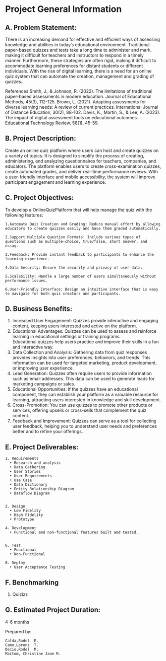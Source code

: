 # Project General Information
               
## A. Problem Statement:
There is an increasing demand for effective and efficient ways of assessing knowledge and abilities in today’s educational environment. Traditional paper-based quizzes and tests take a long time to administer and mark, making it difficult for teachers and instructors to respond in a timely manner. Furthermore, these strategies are often rigid, making it difficult to accommodate learning preferences for distant students or different individuals. With the rise of digital learning, there is a need for an online quiz system that can automate the creation, management and grading of quizzes..


References Smith, J., & Johnson, R. (2022). The limitations of traditional paper-based assessments in modern education. Journal of Educational Methods, 45(3), 112-125. Brown, L. (2021). Adapting assessments for diverse learning needs: A review of current practices. International Journal of Distance Education, 30(2), 88-102. Davis, K., Martin, S., & Lee, A. (2023). The impact of digital assessment tools on educational outcomes. Educational Technology Review, 58(1), 45-59.


## B. Project Description:
Create an online quiz platform where users can host and create quizzes on a variety of topics. It is designed to simplify the process of creating, administering, and analyzing questionnaires for teachers, companies, and educators. The platform enables users to create cross-examination quizzes, create automated grades, and deliver real-time performance reviews. With a user-friendly interface and mobile accessibility, the system will improve participant engagement and learning experience.


## C. Project Objectives:

To develop a OnlineQuizPlatform  that will help manage the quiz with the following features:

    1.Automate Quiz Creation and Grading: Reduce manual effort by allowing educators to create quizzes easily and have them graded automatically.

    2.Support Multiple Question Formats: Include various types of questions such as multiple-choice, true/false, short answer, and essay.

    3.Feedback: Provide instant feedback to participants to enhance the learning experience.

    4.Data Security: Ensure the security and privacy of user data.

    5.Scalability: Handle a large number of users simultaneously without performance issues.

    6.User-Friendly Interface: Design an intuitive interface that is easy to navigate for both quiz creators and participants.

## D. Business Benefits:

  1. Increased User Engagement:  Quizzes provide interactive and engaging content, keeping users interested and active on the platform.
  2. Educational Advantages: Quizzes can be used to assess and reinforce learning in educational settings or training programs.       
     Educational quizzes help users practice and improve their skills in a fun and interactive way.
  3. Data Collection and Analysis: Gathering data from quiz responses provides insights into user preferences, behaviors, and trends. 
     This information can be used for targeted marketing, product development, or improving user experience.
  4. Lead Generation: Quizzes often require users to provide information such as email addresses. This data can be used to generate 
     leads for marketing campaigns or sales.
  5. Educational Opportunities: If the quizzes have an educational component, they can establish your platform as a valuable resource 
     for learning, attracting users interested in knowledge and skill development.
  6. Cross-Promotion: You can use quizzes to promote other products or services, offering upsells or cross-sells that complement the 
     quiz content.
  7. Feedback and Improvement: Quizzes can serve as a tool for collecting user feedback, helping you to understand user needs and 
     preferences better and to refine your offerings.
     
## E. Project Deliverables:
    1. Requirements
      • Research and analysis
      • Data Gathering
      • User Stories
      • User Requirements
      • Use Case
      • Data Dictionary
      • Entity Relationship Diagram
      • Dataflow Diagram
        
    
    2. Design
      • Low Fidelity
      • High Fidelity
      • Prototype
    
    4. Development
      • Functional and non-functional features built and tested.
       
    
    6. Test
      • Functional
      • Non-Functional
    
    8. Deploy
      • User Acceptance Testing

## F. Benchmarking
  1. Quizizz

## G. Estimated Project Duration:
4-6 months

Prepared by: 
            
    Calda,Rodel  E. 
    Camo,Lorenz  T.
    Decio,Rodel  M.
    Maitom, Christine Jane M.
